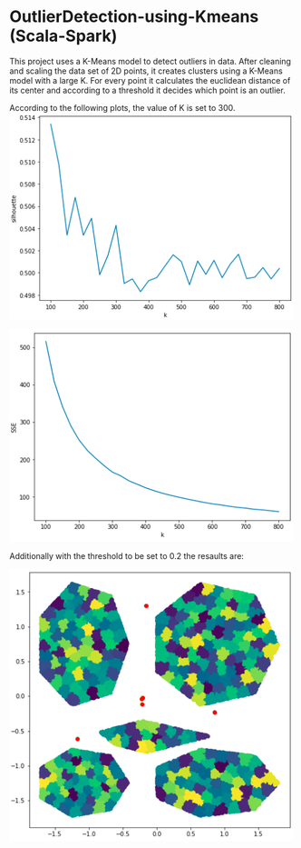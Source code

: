 # OutlierDetection-using-Kmeans (Scala-Spark)

This project uses a K-Means model to detect outliers in data.
After cleaning and scaling the data set of 2D points, it creates clusters using a K-Means model with a large K.
For every point it calculates the euclidean distance of its center and according to a threshold it decides which point is an outlier.

According to the following plots, the value of K is set to 300.
<img src="plots_of_readme/sl.png" width="500">

<img src="plots_of_readme/sse.png" width="500">

Additionally with the threshold to be set to 0.2 the resaults are:

<img src="plots_of_readme/outliers.png" width="500">



